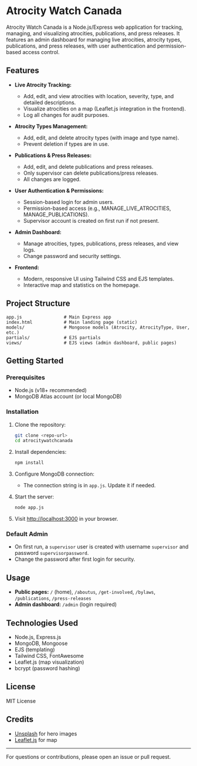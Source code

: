 # Atrocity Watch Canada

Atrocity Watch Canada is a Node.js/Express web application for tracking, managing, and visualizing atrocities, publications, and press releases. It features an admin dashboard for managing live atrocities, atrocity types, publications, and press releases, with user authentication and permission-based access control.

## Features

- **Live Atrocity Tracking:**
  - Add, edit, and view atrocities with location, severity, type, and detailed descriptions.
  - Visualize atrocities on a map (Leaflet.js integration in the frontend).
  - Log all changes for audit purposes.

- **Atrocity Types Management:**
  - Add, edit, and delete atrocity types (with image and type name).
  - Prevent deletion if types are in use.

- **Publications & Press Releases:**
  - Add, edit, and delete publications and press releases.
  - Only supervisor can delete publications/press releases.
  - All changes are logged.

- **User Authentication & Permissions:**
  - Session-based login for admin users.
  - Permission-based access (e.g., MANAGE_LIVE_ATROCITIES, MANAGE_PUBLICATIONS).
  - Supervisor account is created on first run if not present.

- **Admin Dashboard:**
  - Manage atrocities, types, publications, press releases, and view logs.
  - Change password and security settings.

- **Frontend:**
  - Modern, responsive UI using Tailwind CSS and EJS templates.
  - Interactive map and statistics on the homepage.

## Project Structure

```
app.js                # Main Express app
index.html            # Main landing page (static)
models/               # Mongoose models (Atrocity, AtrocityType, User, etc.)
partials/             # EJS partials
views/                # EJS views (admin dashboard, public pages)
```

## Getting Started

### Prerequisites
- Node.js (v18+ recommended)
- MongoDB Atlas account (or local MongoDB)

### Installation
1. Clone the repository:
   ```sh
   git clone <repo-url>
   cd atrocitywatchcanada
   ```
2. Install dependencies:
   ```sh
   npm install
   ```
3. Configure MongoDB connection:
   - The connection string is in `app.js`. Update it if needed.

4. Start the server:
   ```sh
   node app.js
   ```
5. Visit [http://localhost:3000](http://localhost:3000) in your browser.

### Default Admin
- On first run, a `supervisor` user is created with username `supervisor` and password `supervisorpassword`.
- Change the password after first login for security.

## Usage
- **Public pages:** `/` (home), `/aboutus`, `/get-involved`, `/bylaws`, `/publications`, `/press-releases`
- **Admin dashboard:** `/admin` (login required)

## Technologies Used
- Node.js, Express.js
- MongoDB, Mongoose
- EJS (templating)
- Tailwind CSS, FontAwesome
- Leaflet.js (map visualization)
- bcrypt (password hashing)

## License
MIT License

## Credits
- [Unsplash](https://unsplash.com/) for hero images
- [Leaflet.js](https://leafletjs.com/) for map

---

For questions or contributions, please open an issue or pull request.